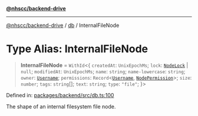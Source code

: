 [**@nhscc/backend-drive**](../../README.md)

***

[@nhscc/backend-drive](../../README.md) / [db](../README.md) / InternalFileNode

# Type Alias: InternalFileNode

> **InternalFileNode** = `WithId`\<\{ `createdAt`: `UnixEpochMs`; `lock`: [`NodeLock`](NodeLock.md) \| `null`; `modifiedAt`: `UnixEpochMs`; `name`: `string`; `name-lowercase`: `string`; `owner`: [`Username`](Username.md); `permissions`: `Record`\<[`Username`](Username.md), [`NodePermission`](NodePermission.md)\>; `size`: `number`; `tags`: `string`[]; `text`: `string`; `type`: `"file"`; \}\>

Defined in: [packages/backend/src/db.ts:100](https://github.com/nhscc/drive.api.hscc.bdpa.org/blob/df5b4b7c72e05ed9c30cb0da8579abce7387b8fa/packages/backend/src/db.ts#L100)

The shape of an internal filesystem file node.
